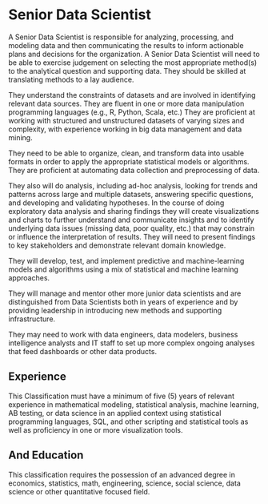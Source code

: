 

# Senior Data Scientist    
A Senior Data Scientist is responsible for analyzing, processing, and modeling data and then communicating the results to inform actionable plans and decisions for the organization. A Senior Data Scientist will need to be able to exercise judgement on selecting the most appropriate method(s) to the analytical question and supporting data. They should be skilled at translating methods to a lay audience.

They understand the constraints of datasets and are involved in identifying relevant data sources. They are fluent in one or more data manipulation programming languages (e.g., R, Python, Scala, etc.) They are proficient at working with structured and unstructured datasets of varying sizes and complexity, with experience working in big data management and data mining.

They need to be able to organize, clean, and transform data into usable formats in order to apply the appropriate statistical models or algorithms. They are proficient at automating data collection and preprocessing of data.

They also will do analysis, including ad-hoc analysis, looking for trends and patterns across large and multiple datasets, answering specific questions, and developing and validating hypotheses. In the course of doing exploratory data analysis and sharing findings they will create visualizations and charts to further understand and communicate insights and to identify underlying data issues (missing data, poor quality, etc.) that may constrain or influence the interpretation of results. They will need to present findings to key stakeholders and demonstrate relevant domain knowledge.

They will develop, test, and implement predictive and machine-learning models and algorithms using a mix of statistical and machine learning approaches.

They will manage and mentor other more junior data scientists and are distinguished from Data Scientists both in years of experience and by providing leadership in introducing new methods and supporting infrastructure.

They may need to work with data engineers, data modelers, business intelligence analysts and IT staff to set up more complex ongoing analyses that feed dashboards or other data products.

## Experience
This Classification must have a minimum of five (5) years of relevant experience in mathematical modeling, statistical analysis, machine learning, AB testing, or data science in an applied context using statistical programming languages, SQL, and other scripting and statistical tools as well as proficiency in one or more visualization tools.

## And Education
This classification requires the possession of an advanced degree in economics, statistics, math, engineering, science, social science, data science or other quantitative focused field.
